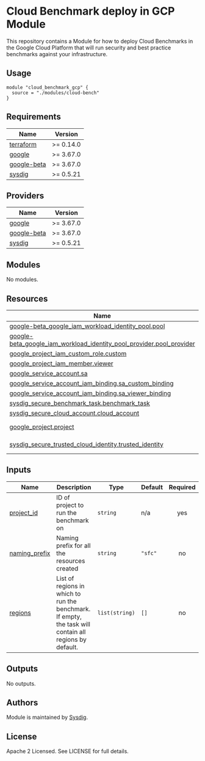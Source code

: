 # Cloud Benchmark deploy in GCP Module

This repository contains a Module for how to deploy Cloud Benchmarks in the Google Cloud Platform that will
run security and best practice benchmarks against your infrastructure.

## Usage

```hcl
module "cloud_benchmark_gcp" {
  source = "./modules/cloud-bench"
}
```

<!-- BEGINNING OF PRE-COMMIT-TERRAFORM DOCS HOOK -->
## Requirements

| Name | Version |
|------|---------|
| <a name="requirement_terraform"></a> [terraform](#requirement\_terraform) | >= 0.14.0 |
| <a name="requirement_google"></a> [google](#requirement\_google) | >= 3.67.0 |
| <a name="requirement_google-beta"></a> [google-beta](#requirement\_google-beta) | >= 3.67.0 |
| <a name="requirement_sysdig"></a> [sysdig](#requirement\_sysdig) | >= 0.5.21 |

## Providers

| Name | Version |
|------|---------|
| <a name="provider_google"></a> [google](#provider\_google) | >= 3.67.0 |
| <a name="provider_google-beta"></a> [google-beta](#provider\_google-beta) | >= 3.67.0 |
| <a name="provider_sysdig"></a> [sysdig](#provider\_sysdig) | >= 0.5.21 |

## Modules

No modules.

## Resources

| Name | Type |
|------|------|
| [google-beta_google_iam_workload_identity_pool.pool](https://registry.terraform.io/providers/hashicorp/google-beta/latest/docs/resources/google_iam_workload_identity_pool) | resource |
| [google-beta_google_iam_workload_identity_pool_provider.pool_provider](https://registry.terraform.io/providers/hashicorp/google-beta/latest/docs/resources/google_iam_workload_identity_pool_provider) | resource |
| [google_project_iam_custom_role.custom](https://registry.terraform.io/providers/hashicorp/google/latest/docs/resources/project_iam_custom_role) | resource |
| [google_project_iam_member.viewer](https://registry.terraform.io/providers/hashicorp/google/latest/docs/resources/project_iam_member) | resource |
| [google_service_account.sa](https://registry.terraform.io/providers/hashicorp/google/latest/docs/resources/service_account) | resource |
| [google_service_account_iam_binding.sa_custom_binding](https://registry.terraform.io/providers/hashicorp/google/latest/docs/resources/service_account_iam_binding) | resource |
| [google_service_account_iam_binding.sa_viewer_binding](https://registry.terraform.io/providers/hashicorp/google/latest/docs/resources/service_account_iam_binding) | resource |
| [sysdig_secure_benchmark_task.benchmark_task](https://registry.terraform.io/providers/sysdiglabs/sysdig/latest/docs/resources/secure_benchmark_task) | resource |
| [sysdig_secure_cloud_account.cloud_account](https://registry.terraform.io/providers/sysdiglabs/sysdig/latest/docs/resources/secure_cloud_account) | resource |
| [google_project.project](https://registry.terraform.io/providers/hashicorp/google/latest/docs/data-sources/project) | data source |
| [sysdig_secure_trusted_cloud_identity.trusted_identity](https://registry.terraform.io/providers/sysdiglabs/sysdig/latest/docs/data-sources/secure_trusted_cloud_identity) | data source |

## Inputs

| Name | Description | Type | Default | Required |
|------|-------------|------|---------|:--------:|
| <a name="input_project_id"></a> [project\_id](#input\_project\_id) | ID of project to run the benchmark on | `string` | n/a | yes |
| <a name="input_naming_prefix"></a> [naming\_prefix](#input\_naming\_prefix) | Naming prefix for all the resources created | `string` | `"sfc"` | no |
| <a name="input_regions"></a> [regions](#input\_regions) | List of regions in which to run the benchmark. If empty, the task will contain all regions by default. | `list(string)` | `[]` | no |

## Outputs

No outputs.
<!-- END OF PRE-COMMIT-TERRAFORM DOCS HOOK -->

## Authors

Module is maintained by [Sysdig](https://github.com/sysdiglabs/terraform-google-cloudvision).

## License

Apache 2 Licensed. See LICENSE for full details.
